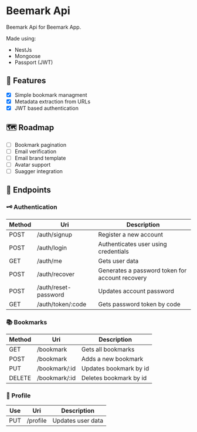 # Beemark Api

Beemark Api for Beemark App.

Made using:

- NestJs
- Mongoose
- Passport (JWT)

## 🐝 Features

- [x] Simple bookmark managment
- [x] Metadata extraction from URLs
- [x] JWT based authentication

## 🗺️ Roadmap

- [ ] Bookmark pagination
- [ ] Email verification
- [ ] Email brand template
- [ ] Avatar support
- [ ] Suagger integration

## 🔌 Endpoints

### 🗝️ Authentication

| Method | Uri                  | Description                                     |
| ------ | -------------------- | ----------------------------------------------- |
| POST   | /auth/signup         | Register a new account                          |
| POST   | /auth/login          | Authenticates user using credentials            |
| GET    | /auth/me             | Gets user data                                  |
| POST   | /auth/recover        | Generates a password token for account recovery |
| POST   | /auth/reset-password | Updates account password                        |
| GET    | /auth/token/:code    | Gets password token by code                     |

### 📚 Bookmarks

| Method | Uri           | Description            |
| ------ | ------------- | ---------------------- |
| GET    | /bookmark     | Gets all bookmarks     |
| POST   | /bookmark     | Adds a new bookmark    |
| PUT    | /bookmark/:id | Updates bookmark by id |
| DELETE | /bookmark/:id | Deletes bookmark by id |

### 🧑 Profile

| Use | Uri      | Description       |
| --- | -------- | ----------------- |
| PUT | /profile | Updates user data |

